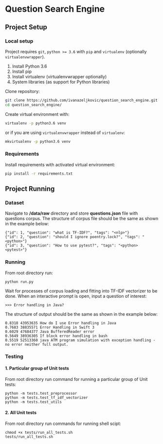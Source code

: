 # Question Search Engine

## Project Setup
### Local setup
Project requires `git`, `python >= 3.6` with `pip` and `virtualenv` (optionally `virtualenvwrapper`).
1. Install Python 3.6
2. Install pip
3. Install virtualenv (virtualenvwrapper optionally)
4. System libraries (as support for Python libraries)

Clone repository:

```bash
git clone https://github.com/ivanazeljkovic/question_search_engine.git
cd question_search_engine/
```

Create virtual environment with:

```bash
virtualenv -p python3.6 venv
```

or if you are using `virtualenvwrapper` instead of `virtualenv`:

```bash
mkvirtualenv -p python3.6 venv
```

### Requirements

Install requirements with activated virtual environment:

```bash
pip install -r requirements.txt
```

## Project Running
### Dataset 
Navigate to **/data/raw** directory and store **questions.json** file with questions corpus.
The structure of corpus file should be the same as shown in the example below:
```
{"id": 1, "question": "what is TF-IDF?", "tags": "<nlp>"}
{"id": 2, "question": "should I ignore poentry.lock?", "tags": "<python>"}
{"id": 3, "question": "How to use pytest?", "tags": "<python><pytest>"}
```

### Running
From root directory run:
```
python run.py
```
Wait for processes of corpus loading and fitting into TF-IDF vectorizer to be done. 
When an interactive prompt is open, input a question of interest:
```
>>> Error handling in Java?
```
The structure of output should be the same as shown in the example below:
```
0.8318 43953635 How do I use Error handling in Java
0.7683 38835571 Error Handling in Swift 3
0.6029 47684377 Java BufferedReader error
0.5649 38936305 If block error handling in bash
0.5519 52513360 java ATM program simulation with exception handling - no error neither full output.
```

### Testing
#### 1. Particular group of Unit tests
From root directory run command for running a particular group of Unit tests:
```
python -m tests.test_preprocessor
python -m tests.test_tf_idf_vectorizer
python -m tests.test_utils
```
#### 2. All Unit tests
From root directory run commands for running shell scipt:
```
chmod +x tests/run_all_tests.sh
tests/run_all_tests.sh
```
